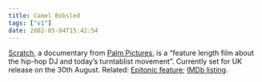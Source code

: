 ```yaml
---
title: Camel Bobsled
tags: ["v1"]
date: 2002-05-04T15:42:54
---
```


[Scratch][1], a documentary from [Palm Pictures][2], is a &#8220;feature length film about the hip-hop DJ and today&#8217;s turntablist movement&#8221;. Currently set for UK release on the 30th August. Related: [Epitonic feature][3]; [IMDb listing][4].

[1]: http://www.scratchmovie.com/ "Scratch documentary: official website"
[2]: http://www.palmpictures.com/ "Palm Pictures: website"
[3]: http://www.epitonic.com/extra/scratch/ "Epitonic feature on Scratch"
[4]: http://uk.imdb.com/Title?0143861 "IMDb listing for Scratch"
